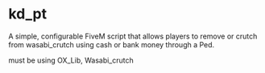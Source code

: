 # kd_pt

A simple, configurable FiveM script that allows players to remove or crutch from wasabi_crutch using cash or bank money through a Ped.


must be using OX_Lib, Wasabi_crutch
